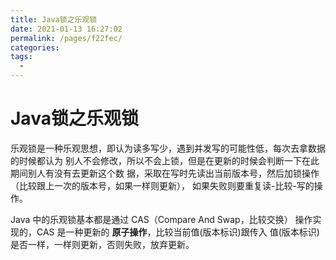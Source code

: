 ```yaml
---
title: Java锁之乐观锁
date: 2021-01-13 16:27:02
permalink: /pages/f22fec/
categories:
tags:
  - 
---
```


# Java锁之乐观锁


乐观锁是一种乐观思想，即认为读多写少，遇到并发写的可能性低，每次去拿数据的时候都认为
别人不会修改，所以不会上锁，但是在更新的时候会判断一下在此期间别人有没有去更新这个数
据，采取在写时先读出当前版本号，然后加锁操作（比较跟上一次的版本号，如果一样则更新），
如果失败则要重复读-比较-写的操作。

Java 中的乐观锁基本都是通过 CAS（Compare And Swap，比较交换） 操作实现的，CAS 是一种更新的 **原子操作**，比较当前值(版本标识)跟传入
值(版本标识)是否一样，一样则更新，否则失败，放弃更新。

<Vssue  />